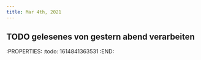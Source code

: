 ```yaml
---
title: Mar 4th, 2021
---
```


## TODO gelesenes von gestern abend verarbeiten
:PROPERTIES:
:todo: 1614841363531
:END:
##
